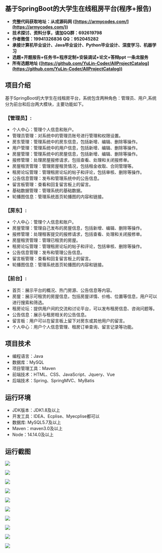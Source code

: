 ## 基于SpringBoot的大学生在线租房平台(程序+报告)

- <b>完整代码获取地址：从戎源码网 ([https://armycodes.com/](https://armycodes.com/))</b>
- <b>技术探讨、资料分享，请加QQ群：692619798</b> 
- <b>作者微信：19941326836  QQ：952045282</b> 
- <b>承接计算机毕业设计、Java毕业设计、Python毕业设计、深度学习、机器学习</b>
- <b>选题+开题报告+任务书+程序定制+安装调试+论文+答辩ppt 一条龙服务</b>
- <b>所有选题地址 ([https://github.com/YuLin-Coder/AllProjectCatalog](https://github.com/YuLin-Coder/AllProjectCatalog)) </b>

## 项目介绍
基于SpringBoot的大学生在线租房平台，系统包含两种角色：管理员、用户,系统分为前台和后台两大模块，主要功能如下。

### 【管理员】:
- 个人中心：管理个人信息和账户。
- 管理员管理：对系统中的管理员账号进行管理和权限设置。
- 房东管理：管理系统中的房东信息，包括新增、编辑、删除等操作。
- 用户管理：管理系统中的用户信息，包括新增、编辑、删除等操作。
- 房屋管理：管理系统中的房屋信息，包括新增、编辑、删除等操作。
- 报修管理：处理房屋报修请求，包括查看、处理和关闭报修单。
- 房屋租赁管理：管理房屋租赁情况，包括租金收取、合同管理等。
- 租房论坛管理：管理租房论坛的帖子和评论，包括审核、删除等操作。
- 公告信息管理：发布和管理系统中的公告信息。
- 留言板管理：查看和回复留言板上的留言。
- 基础数据管理：管理系统的基础数据。
- 轮播图信息：管理系统首页轮播图的内容和链接。

### 【房东】:
- 个人中心：管理个人信息和账户。
- 房屋管理：管理自己发布的房屋信息，包括新增、编辑、删除等操作。
- 报修管理：处理租客提交的报修请求，包括查看、处理和关闭报修单。
- 房屋租赁管理：管理已租赁的房屋。
- 租房论坛管理：管理租房论坛的帖子和评论，包括审核、删除等操作。
- 公告信息管理：发布和管理公告信息。
- 留言板管理：查看和回复留言板上的留言。
- 轮播图信息：管理系统首页轮播图的内容和链接。

### 【前台】:
- 首页：展示平台的概况、热门房源、公告信息等内容。
- 房屋：展示可租赁的房屋信息，包括房屋详情、价格、位置等信息，用户可以进行搜索和筛选。
- 租房论坛：提供用户间的交流和讨论平台，可以发布租房信息、咨询问题等。
- 公告信息：展示与租房相关的公告信息。
- 留言板：用户可以在留言板上留下对房东或其他用户的留言。
- 个人中心：用户个人信息管理、租房订单查询、留言记录等功能。

## 项目技术
- 编程语言：Java
- 数据库：MySQL
- 项目管理工具：Maven
- 前端技术：HTML、CSS、JavaScript、Jquery、Vue
- 后端技术：Spring、SpringMVC、MyBatis

## 运行环境
- JDK版本：JDK1.8及以上
- 开发工具：IDEA、Ecplise、Myecplise都可以
- 数据库: MySQL5.7及以上
- Maven：maven3.0及以上
- Node：14.14.0及以上

## 运行截图
![](screenshot/1.png)

![](screenshot/2.png)

![](screenshot/3.png)

![](screenshot/4.png)

![](screenshot/5.png)

![](screenshot/6.png)

![](screenshot/7.png)

![](screenshot/8.png)

![](screenshot/9.png)

![](screenshot/10.png)
